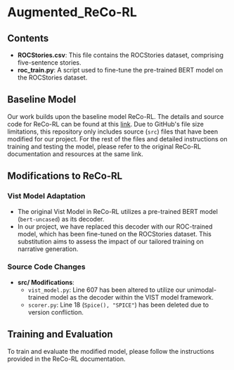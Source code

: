 # Augmented_ReCo-RL

## Contents
- **ROCStories.csv**: This file contains the ROCStories dataset, comprising five-sentence stories.
- **roc_train.py**: A script used to fine-tune the pre-trained BERT model on the ROCStories dataset.

## Baseline Model
Our work builds upon the baseline model ReCo-RL. The details and source code for ReCo-RL can be found at this [link](https://github.com/JunjieHu/ReCo-RL/tree/master). Due to GitHub's file size limitations, this repository only includes source (`src`) files that have been modified for our project. For the rest of the files and detailed instructions on training and testing the model, please refer to the original ReCo-RL documentation and resources at the same link.

## Modifications to ReCo-RL

### Vist Model Adaptation
- The original Vist Model in ReCo-RL utilizes a pre-trained BERT model (`bert-uncased`) as its decoder.
- In our project, we have replaced this decoder with our ROC-trained model, which has been fine-tuned on the ROCStories dataset. This substitution aims to assess the impact of our tailored training on narrative generation.

### Source Code Changes
- **src/ Modifications**: 
  - `vist_model.py`: Line 607 has been altered to utilize our unimodal-trained model as the decoder within the VIST model framework.
  - `scorer.py`: Line 18 (`Spice(), "SPICE"`) has been deleted due to version confliction.

## Training and Evaluation
To train and evaluate the modified model, please follow the instructions provided in the ReCo-RL documentation.
